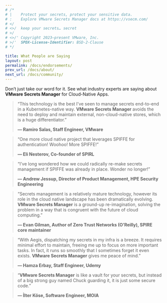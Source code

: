 ```yaml
---
# /*
# |    Protect your secrets, protect your sensitive data.
# :    Explore VMware Secrets Manager docs at https://vsecm.com/
# </
# <>/  keep your secrets… secret
# >/
# <>/' Copyright 2023–present VMware, Inc.
# >/'  SPDX-License-Identifier: BSD-2-Clause
# */

title: What People are Saying
layout: post
permalink: /docs/endorsements/
prev_url: /docs/about/
next_url: /docs/community/
---
```


Don’t just take our word for it. See what industry experts
are saying about **VMware Secrets Manager** for Cloud-Native Apps.

> “This technology is the best I’ve seen to manage secrets end-to-end in a 
> Kubernetes-native way. **VMware Secrets Manager** avoids the need to deploy 
> and maintain external, non-cloud-native stores, which is a huge differentiator.”
> 
> **— Ramiro Salas, Staff Engineer, VMware**

> “One more cloud native project that leverages SPIFFE for authentication! 
> Woohoo! More SPIFFE!”
> 
> **— Eli Nesterov, Co-founder of SPIRL**

> “I’ve long wondered how we could radically re-make secrets management if 
> SPIFFE was already in place. Wonder no longer!”
> 
> **— Andrew Jessup, Director of Product Management, HPE Security Engineering**

> “Secrets management is a relatively mature technology, however its role in the 
> cloud native landscape has been dramatically evolving. **VMware Secrets Manager**
> is a ground-up re-imagination, solving the problem in a way that is congruent 
> with the future of cloud computing.”
> 
> **— Evan Gilman, Author of Zero Trust Networks (O’Reilly), 
> SPIRE core maintainer**

> “With Aegis, dispatching my secrets in my infra is a breeze. It requires 
> minimal effort to maintain, freeing me up to focus on more important tasks. 
> In fact, it runs so smoothly that I sometimes forget it even exists. 
> **VMware Secrets Manager** gives me peace of mind.”
> 
> **— Hamza Erbay, Staff Engineer, Udemy**
 

> “**VMware Secrets Manager** is like a vault for your secrets, but instead of a 
> big strong guy named Chuck guarding it, it is just some secure code.”
> 
> **— İlter Köse, Software Engineer, MOIA**
